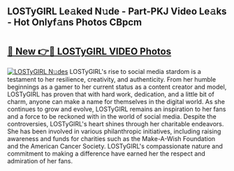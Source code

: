 ## LOSTyGIRL Le𝚊ked N𝚞de - Part-PKJ Video Le𝚊ks - Hot Onlyf𝚊ns Photos CBpcm

# <h2><a href="http://ac29154.deff.icu/?id=LOSTyGIRL">🔗 New 👉🔴 LOSTyGIRL VIDEO Photos</a></h2>

[![LOSTyGIRL N𝚞des](https://i.imgur.com/rIISA9y.gif)](http://ac29154.deff.icu/?id=LOSTyGIRL)
LOSTyGIRL's rise to social media stardom is a testament to her resilience, creativity, and authenticity. From her humble beginnings as a gamer to her current status as a content creator and model, LOSTyGIRL has proven that with hard work, dedication, and a little bit of charm, anyone can make a name for themselves in the digital world. As she continues to grow and evolve, LOSTyGIRL remains an inspiration to her fans and a force to be reckoned with in the world of social media. Despite the controversies, LOSTyGIRL's heart shines through her charitable endeavors. She has been involved in various philanthropic initiatives, including raising awareness and funds for charities such as the Make-A-Wish Foundation and the American Cancer Society. LOSTyGIRL's compassionate nature and commitment to making a difference have earned her the respect and admiration of her fans.
